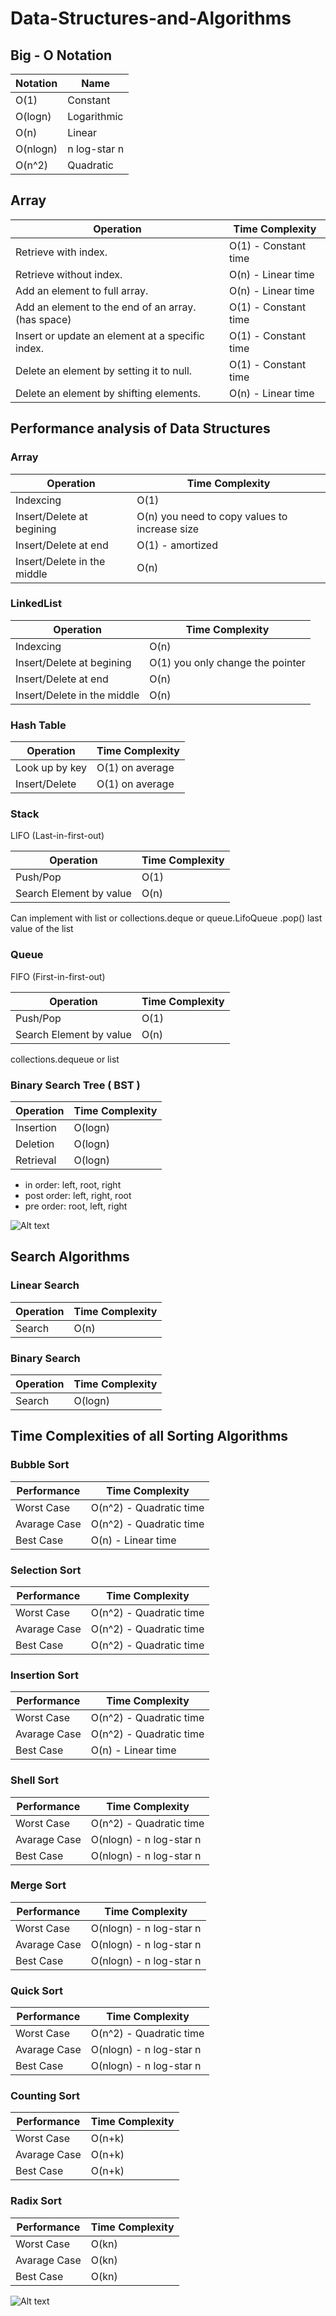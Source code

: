 # Data-Structures-and-Algorithms

## Big - O Notation
| Notation | Name |
| ------------- | ------------- |
| O(1) | Constant |
| O(logn) | Logarithmic |
| O(n) | Linear |
| O(nlogn) | n log-star n |
| O(n^2) | Quadratic |

## Array
| Operation  | Time Complexity |
| ------------- | ------------- |
| Retrieve with index.   | O(1) - Constant time |
| Retrieve without index.  | O(n) - Linear time |
| Add an element to full array. | O(n) - Linear time | 
| Add an element to the end of an array. (has space) | O(1) - Constant time |
| Insert or update an element at a specific index. | O(1) - Constant time |
| Delete an element by setting it to null. | O(1) - Constant time | 
| Delete an element by shifting elements. | O(n) - Linear time |

## Performance analysis of Data Structures

### Array
| Operation  | Time Complexity |
| ------------- | ------------- |
| Indexcing | O(1)|
| Insert/Delete at begining | O(n) you need to copy values to increase size |
| Insert/Delete at end | O(1) - amortized|
| Insert/Delete in the middle | O(n)|



### LinkedList
| Operation  | Time Complexity |
| ------------- | ------------- |
| Indexcing | O(n)|
| Insert/Delete at begining | O(1) you only change the pointer |
| Insert/Delete at end | O(n)|
| Insert/Delete in the middle | O(n)|

### Hash Table
| Operation  | Time Complexity |
| ------------- | ------------- |
| Look up by key | O(1) on average|
| Insert/Delete | O(1) on average |



### Stack
LIFO (Last-in-first-out)

| Operation  | Time Complexity |
| ------------- | ------------- |
| Push/Pop | O(1) |
| Search Element by value | O(n) |

Can implement with list or collections.deque or queue.LifoQueue
.pop() last value of the list 

### Queue
FIFO (First-in-first-out)

| Operation  | Time Complexity |
| ------------- | ------------- |
| Push/Pop | O(1) |
| Search Element by value | O(n) |

collections.dequeue or list 


### Binary Search Tree ( BST )

| Operation  | Time Complexity |
| ------------- | ------------- |
| Insertion | O(logn) |
| Deletion | O(logn) |
| Retrieval | O(logn) |

* in order: left, root, right
* post order: left, right, root
* pre order: root, left, right

![Alt text](./static/data_structures_big_o.png?raw=true "Title")



## Search Algorithms

### Linear Search

| Operation  | Time Complexity |
| ------------- | ------------- |
| Search | O(n) |

### Binary Search

| Operation  | Time Complexity |
| ------------- | ------------- |
| Search | O(logn) |


## Time Complexities of all Sorting Algorithms
### Bubble Sort
| Performance  | Time Complexity |
| ------------- | ------------- |
| Worst Case | O(n^2) - Quadratic time |
| Avarage Case | O(n^2) - Quadratic time |
| Best Case | O(n) - Linear time |

### Selection Sort
| Performance  | Time Complexity |
| ------------- | ------------- |
| Worst Case | O(n^2) - Quadratic time |
| Avarage Case | O(n^2) - Quadratic time |
| Best Case | O(n^2) - Quadratic time |

### Insertion Sort
| Performance  | Time Complexity |
| ------------- | ------------- |
| Worst Case | O(n^2) - Quadratic time |
| Avarage Case | O(n^2) - Quadratic time |
| Best Case | O(n) - Linear time |

### Shell Sort
| Performance  | Time Complexity |
| ------------- | ------------- |
| Worst Case | O(n^2) - Quadratic time |
| Avarage Case | O(nlogn) - n log-star n |
| Best Case | O(nlogn) - n log-star n |

### Merge Sort
| Performance  | Time Complexity |
| ------------- | ------------- |
| Worst Case | O(nlogn) - n log-star n |
| Avarage Case | O(nlogn) - n log-star n |
| Best Case | O(nlogn) - n log-star n |

### Quick Sort
| Performance  | Time Complexity |
| ------------- | ------------- |
| Worst Case | O(n^2) - Quadratic time |
| Avarage Case | O(nlogn) - n log-star n |
| Best Case | O(nlogn) - n log-star n |

### Counting Sort
| Performance  | Time Complexity |
| ------------- | ------------- |
| Worst Case | O(n+k) |
| Avarage Case | O(n+k) |
| Best Case | O(n+k) |

### Radix Sort
| Performance  | Time Complexity |
| ------------- | ------------- |
| Worst Case | O(kn) |
| Avarage Case | O(kn) |
| Best Case | O(kn) |

![Alt text](./static/algorithms_big_o.png?raw=true "Title")
